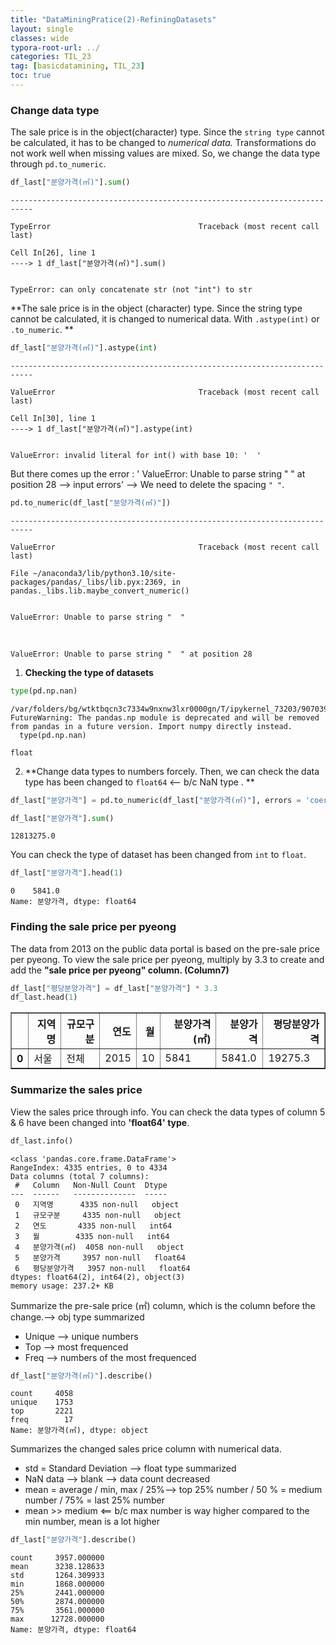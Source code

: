 ```yaml
---
title: "DataMiningPratice(2)-RefiningDatasets"
layout: single
classes: wide
typora-root-url: ../
categories: TIL_23
tag: [basicdatamining, TIL_23]
toc: true
---
```




### Change data type

The sale price is in the object(character) type. Since the `string type` cannot be calculated, it has to be changed to *numerical data.* Transformations do not work well when missing values are mixed. So, we change the data type through `pd.to_numeric`.


```python
df_last["분양가격(㎡)"].sum()
```


    ---------------------------------------------------------------------------
    
    TypeError                                 Traceback (most recent call last)
    
    Cell In[26], line 1
    ----> 1 df_last["분양가격(㎡)"].sum()


    TypeError: can only concatenate str (not "int") to str







**The sale price is in the object (character) type. Since the string type cannot be calculated, it is changed to numerical data. With `.astype(int)` or `.to_numeric`. **


```python
df_last["분양가격(㎡)"].astype(int)
```


    ---------------------------------------------------------------------------
    
    ValueError                                Traceback (most recent call last)
    
    Cell In[30], line 1
    ----> 1 df_last["분양가격(㎡)"].astype(int)


    ValueError: invalid literal for int() with base 10: '  '







But there comes up the error : 
' ValueError: Unable to parse string "  " at position 28 --> input errors' 
--> We need to delete the spacing `" "`. 


```python
pd.to_numeric(df_last["분양가격(㎡)"])
```


    ---------------------------------------------------------------------------
    
    ValueError                                Traceback (most recent call last)
    
    File ~/anaconda3/lib/python3.10/site-packages/pandas/_libs/lib.pyx:2369, in pandas._libs.lib.maybe_convert_numeric()


    ValueError: Unable to parse string "  "


​    


    ValueError: Unable to parse string "  " at position 28





1. **Checking the type of datasets**


```python
type(pd.np.nan)
```

    /var/folders/bg/wtktbqcn3c7334w9nxnw3lxr0000gn/T/ipykernel_73203/907039516.py:1: FutureWarning: The pandas.np module is deprecated and will be removed from pandas in a future version. Import numpy directly instead.
      type(pd.np.nan)
    
    float



2. **Change data types to numbers forcely.
   Then, we can check the data type has been changed to `float64` <-- b/c NaN type . **


```python
df_last["분양가격"] = pd.to_numeric(df_last["분양가격(㎡)"], errors = 'coerce')
```


```python
df_last["분양가격"].sum()
```


    12813275.0



You can check the type of dataset has been changed from `int` to `float`.


```python
df_last["분양가격"].head(1)
```


    0    5841.0
    Name: 분양가격, dtype: float64



### Finding the sale price per pyeong

The data from 2013 on the public data portal is based on the pre-sale price per pyeong.
To view the sale price per pyeong, multiply by 3.3 to create and add the **"sale price per pyeong" column. (Column7)**


```python
df_last["평당분양가격"] = df_last["분양가격"] * 3.3
df_last.head(1)
```


<div>
<style scoped>
    .dataframe tbody tr th:only-of-type {
        vertical-align: middle;
    }


    .dataframe tbody tr th {
        vertical-align: top;
    }
    
    .dataframe thead th {
        text-align: right;
    }

</style>

<table border="1" class="dataframe">
  <thead>
    <tr style="text-align: right;">
      <th></th>
      <th>지역명</th>
      <th>규모구분</th>
      <th>연도</th>
      <th>월</th>
      <th>분양가격(㎡)</th>
      <th>분양가격</th>
      <th>평당분양가격</th>
    </tr>
  </thead>
  <tbody>
    <tr>
      <th>0</th>
      <td>서울</td>
      <td>전체</td>
      <td>2015</td>
      <td>10</td>
      <td>5841</td>
      <td>5841.0</td>
      <td>19275.3</td>
    </tr>
  </tbody>
</table>

</div>



### Summarize the sales price

View the sales price through info. You can check the data types of column 5 & 6 have been changed into __'float64' type__.


```python
df_last.info()
```

    <class 'pandas.core.frame.DataFrame'>
    RangeIndex: 4335 entries, 0 to 4334
    Data columns (total 7 columns):
     #   Column   Non-Null Count  Dtype  
    ---  ------   --------------  -----  
     0   지역명      4335 non-null   object 
     1   규모구분     4335 non-null   object 
     2   연도       4335 non-null   int64  
     3   월        4335 non-null   int64  
     4   분양가격(㎡)  4058 non-null   object 
     5   분양가격     3957 non-null   float64
     6   평당분양가격   3957 non-null   float64
    dtypes: float64(2), int64(2), object(3)
    memory usage: 237.2+ KB


Summarize the pre-sale price (㎡) column, which is the column before the change.--> obj type summarized

* Unique --> unique numbers
* Top --> most frequenced
* Freq --> numbers of the most frequenced


```python
df_last["분양가격(㎡)"].describe()
```


    count     4058
    unique    1753
    top       2221
    freq        17
    Name: 분양가격(㎡), dtype: object



Summarizes the changed sales price column with numerical data.

* std = Standard Deviation --> float type summarized
* NaN data --> blank --> data count decreased
* mean = average / min, max / 25%--> top 25% number / 50 % = medium number / 75% = last 25% number
* mean >> medium <== b/c max number is way higher compared to the min number, mean is a lot higher



```python
df_last["분양가격"].describe()
```




    count     3957.000000
    mean      3238.128633
    std       1264.309933
    min       1868.000000
    25%       2441.000000
    50%       2874.000000
    75%       3561.000000
    max      12728.000000
    Name: 분양가격, dtype: float64

